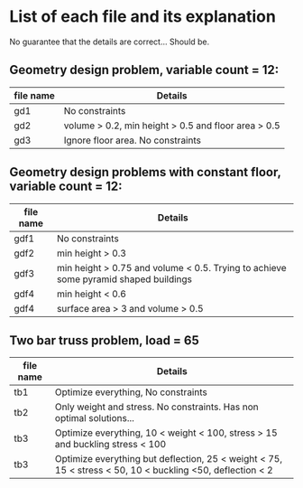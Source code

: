 # List of each file and its explanation
No guarantee that the details are correct... Should be.
## Geometry design problem, variable count = 12:

| file name     | Details             |
| ------------- | -------------       |
| gd1           | No constraints      |
| gd2           | volume > 0.2, min height > 0.5 and floor area > 0.5|
| gd3           | Ignore floor area. No constraints|

## Geometry design problems with constant floor, variable count = 12:

| file name     | Details             |
| ------------- | -------------       |
| gdf1          | No constraints      |
| gdf2          | min height > 0.3    |
| gdf3          | min height > 0.75 and volume < 0.5. Trying to achieve some pyramid shaped buildings|  
| gdf4          | min height < 0.6    |  
| gdf4          | surface area > 3 and volume > 0.5    |  



## Two bar truss problem, load = 65
| file name     | Details             |
| ------------- | -------------       |
| tb1           | Optimize everything, No constraints      |
| tb2           | Only weight and stress. No constraints. Has non optimal solutions...     |
| tb3           | Optimize everything, 10 < weight < 100, stress > 15 and buckling stress < 100  |
| tb3           | Optimize everything but deflection, 25 < weight < 75, 15 < stress < 50, 10 < buckling <50, deflection  < 2  |
